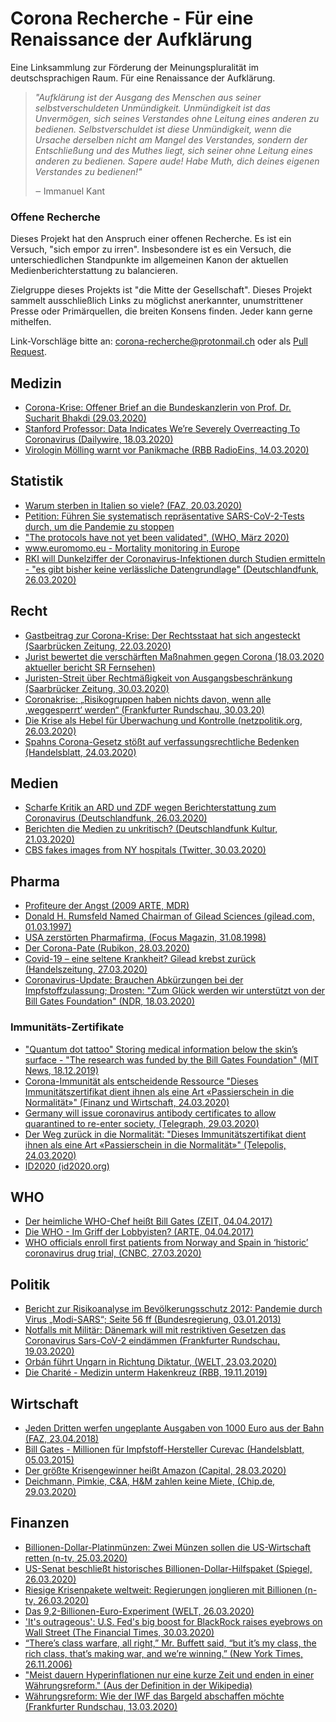 # Corona Recherche - Für eine Renaissance der Aufklärung

Eine Linksammlung zur Förderung der Meinungspluralität im deutschsprachigen Raum. Für eine Renaissance der Aufklärung.

> *"Aufklärung ist der Ausgang des Menschen aus seiner selbstverschuldeten Unmündigkeit. Unmündigkeit ist das Unvermögen, sich seines Verstandes ohne Leitung eines anderen zu bedienen. Selbstverschuldet ist diese Unmündigkeit, wenn die Ursache derselben nicht am Mangel des Verstandes, sondern der Entschließung und des Muthes liegt, sich seiner ohne Leitung eines anderen zu bedienen. Sapere aude! Habe Muth, dich deines eigenen Verstandes zu bedienen!"*
>
> ‒ Immanuel Kant

### Offene Recherche 
Dieses Projekt hat den Anspruch einer offenen Recherche. Es ist ein Versuch, "sich empor zu irren". Insbesondere ist es ein Versuch, die unterschiedlichen Standpunkte im allgemeinen Kanon der aktuellen Medienberichterstattung zu balancieren.

Zielgruppe dieses Projekts ist "die Mitte der Gesellschaft". Dieses Projekt sammelt ausschließlich Links zu möglichst anerkannter, unumstrittener Presse oder Primärquellen, die breiten Konsens finden. Jeder kann gerne mithelfen.

Link-Vorschläge bitte an: <a href="mailto:corona-recherche@protonmail.ch">corona-recherche@protonmail.ch</a> oder als [Pull Request](https://github.com/corona-recherche/corona-recherche.github.io/edit/master/README.md).

## Medizin
- [Corona-Krise: Offener Brief an die Bundeskanzlerin von Prof. Dr. Sucharit Bhakdi (29.03.2020)](https://www.youtube.com/watch?v=LsExPrHCHbw)
- [Stanford Professor: Data Indicates We’re Severely Overreacting To Coronavirus (Dailywire, 18.03.2020)](https://www.dailywire.com/news/stanford-professor-data-indicates-were-overreacting-to-coronavirus)
- [Virologin Mölling warnt vor Panikmache (RBB RadioEins, 14.03.2020)](https://www.radioeins.de/programm/sendungen/die_profis/archivierte_sendungen/beitraege/corona-virus-kein-killervirus.html)

## Statistik 
- [Warum sterben in Italien so viele? (FAZ, 20.03.2020)](https://www.faz.net/aktuell/gesellschaft/gesundheit/coronavirus/corona-pandemie-warum-sterben-in-italien-so-viele-16688344.html)
- [Petition: Führen Sie systematisch repräsentative SARS-CoV-2-Tests durch, um die Pandemie zu stoppen](https://www.change.org/p/ministerpr%C3%A4sident-dr-markus-s%C3%B6der-f%C3%BChren-sie-systematische-repr%C3%A4sentative-covid-19-tests-durch-um-die-pandemie-zu-stoppen)
- ["The protocols have not yet been validated", (WHO, März 2020)](https://www.who.int/emergencies/diseases/novel-coronavirus-2019/technical-guidance/laboratory-guidance)
- [www.euromomo.eu - Mortality monitoring in Europe](https://www.euromomo.eu/)
- [RKI will Dunkelziffer der Coronavirus-Infektionen durch Studien ermitteln - "es gibt bisher keine verlässliche Datengrundlage" (Deutschlandfunk, 26.03.2020)](https://www.deutschlandfunk.de/covid-19-rki-will-dunkelziffer-der-coronavirus-infektionen.2850.de.html?drn:news_id=1114345)


## Recht 
- [Gastbeitrag zur Corona-Krise: Der Rechtsstaat hat sich angesteckt (Saarbrücken Zeitung, 22.03.2020)](https://www.saarbruecker-zeitung.de/nachrichten/meinung/standpunkt/in-der-corona-krise-hat-sich-der-rechtsstaat-angesteckt_aid-49693223)
- [Jurist bewertet die verschärften Maßnahmen gegen Corona
(18.03.2020 aktueller bericht SR Fernsehen) ](https://www.ardmediathek.de/ard/player/Y3JpZDovL3NyLW9ubGluZS5kZS9BQl84NTM5NA/jurist-bewertet-die-versch-rften-ma-nahmen-gegen-corona)
- [Juristen-Streit über Rechtmäßigkeit von Ausgangsbeschränkung (Saarbrücker Zeitung, 30.03.2020)](https://www.saarbruecker-zeitung.de/saarland/landespolitik/corona-juristen-streit-ueber-rechtmaessigkeit-von-ausgangsbeschraenkung_aid-49833487)
- [Coronakrise: „Risikogruppen haben nichts davon, wenn alle ‚weggesperrt‘ werden“ (Frankfurter Rundschau, 30.03.20)](https://www.fr.de/politik/coronakrise-deutschland-kontaktsperre-koennte-rechtswidrig-sein-13611821.html)
- [Die Krise als Hebel für Überwachung und Kontrolle (netzpolitik.org, 26.03.2020)](https://netzpolitik.org/2020/die-krise-als-hebel-fuer-ueberwachung-und-kontrolle/)
- [Spahns Corona-Gesetz stößt auf verfassungsrechtliche Bedenken (Handelsblatt, 24.03.2020)](https://www.handelsblatt.com/politik/deutschland/infektionsschutzgesetz-spahns-corona-gesetz-stoesst-auf-verfassungsrechtliche-bedenken/25673042.html?ticket=ST-2034727-Y56jF0ibcTYNMm9BzoeA-ap6)

## Medien 
- [Scharfe Kritik an ARD und ZDF wegen Berichterstattung zum Coronavirus (Deutschlandfunk, 26.03.2020)](https://www.deutschlandfunk.de/covid-19-scharfe-kritik-an-ard-und-zdf-wegen.2849.de.html?drn%3Anews_id=1114517&fbclid=IwAR1WEi29ShfjqG9aWPLS0K8S1Ha0MAoZp_WYAuhnAn3f6arZusNRisIBZsI)
- [Berichten die Medien zu unkritisch? (Deutschlandfunk Kultur, 21.03.2020)](https://www.deutschlandfunkkultur.de/journalismus-in-der-coronakrise-berichten-die-medien-zu.1264.de.html?dram:article_id=473101)
- [CBS fakes images from NY hospitals (Twitter, 30.03.2020)](https://twitter.com/GemCrypto/status/1244424139773038593/photo/1)

## Pharma 
- [Profiteure der Angst (2009 ARTE, MDR)](https://www.youtube.com/watch?v=ZkyL4NxJJcc)
- [Donald H. Rumsfeld Named Chairman of Gilead Sciences (gilead.com, 01.03.1997)](https://www.gilead.com/news-and-press/press-room/press-releases/1997/1/donald-h-rumsfeld-named-chairman-of-gilead-sciences)
- [USA zerstörten Pharmafirma, (Focus Magazin, 31.08.1998)](https://www.focus.de/magazin/archiv/sudan-usa-zerstoerten-pharmafirma_aid_173351.html)
- [Der Corona-Pate (Rubikon, 28.03.2020)](https://www.rubikon.news/artikel/der-corona-pate)
- [Covid-19 – eine seltene Krankheit? Gilead krebst zurück (Handelszeitung, 27.03.2020) ](https://www.handelszeitung.ch/unternehmen/covid-19-eine-seltene-krankheit-gilead-krebst-zuruck)
- [Coronavirus-Update: Brauchen Abkürzungen bei der Impfstoffzulassung; Drosten: "Zum Glück werden wir unterstützt von der Bill Gates Foundation" (NDR, 18.03.2020)](https://www.ndr.de/nachrichten/info/16-Coronavirus-Update-Wir-brauchen-Abkuerzungen-bei-der-Impfstoffzulassung,podcastcoronavirus140.html)


### Immunitäts-Zertifikate
- ["Quantum dot tattoo" Storing medical information below the skin’s surface - "The research was funded by the Bill Gates Foundation" (MIT News, 18.12.2019)](http://news.mit.edu/2019/storing-vaccine-history-skin-1218)
- [Corona-Immunität als entscheidende Ressource "Dieses Immunitätszertifikat dient ihnen als eine Art «Passierschein in die Normalität»" (Finanz und Wirtschaft, 24.03.2020)](https://www.fuw.ch/article/corona-immunitaet-als-entscheidende-ressource/)
- [Germany will issue coronavirus antibody certificates to allow quarantined to re-enter society, (Telegraph, 29.03.2020)](https://www.telegraph.co.uk/news/2020/03/29/germany-will-issue-coronavirus-antibody-certificates-allow-quarantined/?fbclid=IwAR3WDboCkonu3yexpSGcYVQ0AETvbKODEUi7NVy4VYlv0KdbaHJUyhIH7Co)
- [Der Weg zurück in die Normalität: "Dieses Immunitätszertifikat dient ihnen als eine Art «Passierschein in die Normalität»" (Telepolis, 24.03.2020)](https://www.heise.de/tp/features/Der-Weg-zurueck-in-die-Normalitaet-4688592.html)
- [ID2020 (id2020.org)](https://id2020.org/)

## WHO 
- [Der heimliche WHO-Chef heißt Bill Gates (ZEIT, 04.04.2017)](https://www.zeit.de/wissen/gesundheit/2017-03/who-unabhaengigkeit-bill-gates-film)
- [Die WHO - Im Griff der Lobbyisten? (ARTE, 04.04.2017)](https://programm.ard.de/TV/Programm/Detailsuche/?sendung=2872498016546)
- [WHO officials enroll first patients from Norway and Spain in ‘historic’ coronavirus drug trial, (CNBC, 27.03.2020)](https://www.cnbc.com/2020/03/27/who-officials-enroll-first-patients-from-norway-and-spain-in-historic-coronavirus-drug-trial.html)

## Politik 
- [Bericht zur Risikoanalyse im Bevölkerungsschutz 2012: Pandemie durch Virus
„Modi-SARS“; Seite 56 ff (Bundesregierung, 03.01.2013)](https://dipbt.bundestag.de/dip21/btd/17/120/1712051.pdf)
- [Notfalls mit Militär: Dänemark will mit restriktiven Gesetzen das Coronavirus Sars-CoV-2 eindämmen (Frankfurter Rundschau, 19.03.2020)](https://www.fr.de/politik/coronavirus-sars-cov-2-daenemark-notfalls-militaer-13598503.html)
- [Orbán führt Ungarn in Richtung Diktatur, (WELT, 23.03.2020)](https://www.welt.de/print/die_welt/politik/article206732497/Orban-fuehrt-Ungarn-in-Richtung-Diktatur.html)
- [Die Charité - Medizin unterm Hakenkreuz (RBB, 19.11.2019)](https://www.rbb-online.de/doku/die/die-charite---medizin-unterm-hakenkreuz.html)

## Wirtschaft 
- [Jeden Dritten werfen ungeplante Ausgaben von 1000 Euro aus der Bahn (FAZ, 23.04.2018)](https://www.faz.net/aktuell/wirtschaft/mehr-wirtschaft/armut-in-deutschland-jeder-dritte-hat-nicht-mal-1000-euro-15553142.html)
- [Bill Gates - Millionen für Impfstoff-Hersteller Curevac (Handelsblatt, 05.03.2015)](https://www.handelsblatt.com/unternehmen/industrie/bill-gates-millionen-fuer-impfstoff-hersteller-curevac/11465836.html)
- [Der größte Krisengewinner heißt Amazon (Capital, 28.03.2020)](https://www.capital.de/wirtschaft-politik/der-groesste-krisengewinner-heisst-amazon)
- [Deichmann, Pimkie, C&A, H&M zahlen keine Miete, (Chip.de, 29.03.2020)](https://www.chip.de/news/Deichmann-Pimkie-CundA-HundM-zahlen-keine-Miete-Kunden-rufen-zum-Boykott-auf_182583617.html)

## Finanzen 
- [Billionen-Dollar-Platinmünzen: Zwei Münzen sollen die US-Wirtschaft retten (n-tv, 25.03.2020)](https://www.n-tv.de/wirtschaft/Zwei-Muenzen-sollen-die-US-Wirtschaft-retten-article21665676.html)
- [US-Senat beschließt historisches Billionen-Dollar-Hilfspaket (Spiegel, 26.03.2020)](https://www.spiegel.de/politik/ausland/coronakrise-us-senat-beschliesst-historisches-billionen-dollar-hilfspaket-a-961bad8a-9f48-45e2-b37b-adab0d071c47)
- [Riesige Krisenpakete weltweit: Regierungen jonglieren mit Billionen (n-tv, 26.03.2020)](https://www.n-tv.de/wirtschaft/Regierungen-jonglieren-mit-Billionen-article21669994.html)
- [Das 9,2-Billionen-Euro-Experiment (WELT, 26.03.2020)](https://www.welt.de/finanzen/article206802607/Regierungen-Fed-und-EZB-stellen-9-2-Billionen-Euro-bereit.html)
- ['It's outrageous': U.S. Fed's big boost for BlackRock raises eyebrows on Wall Street (The Financial Times, 30.03.2020)](https://business.financialpost.com/financial-times/u-s-feds-big-boost-for-blackrock-raises-eyebrows-on-wall-street)
- [“There’s class warfare, all right,” Mr. Buffett said, “but it’s my class, the rich class, that’s making war, and we’re winning.” (New York Times, 26.11.2006) ](https://www.nytimes.com/2006/11/26/business/yourmoney/26every.html)
- ["Meist dauern Hyperinflationen nur eine kurze Zeit und enden in einer Währungsreform." (Aus der Definition in der Wikipedia)](https://de.wikipedia.org/wiki/Hyperinflation)
- [Währungsreform: Wie der IWF das Bargeld abschaffen möchte (Frankfurter Rundschau, 13.03.2020)](https://www.fr.de/politik/washington-dc-raet-bargeld-abzuschaffen-12894181.html)

